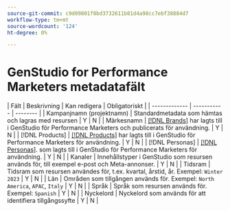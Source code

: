 ```yaml
---
source-git-commit: c9d09801f0bd3732611b01d4a98cc7ebf38884d7
workflow-type: tm+mt
source-wordcount: '124'
ht-degree: 0%

---
```

# GenStudio for Performance Marketers metadatafält

<!-- copied this table right into the topic bc was having trouble with snippet injection error -->

| Fält | Beskrivning | Kan redigera | Obligatoriskt |
| ------------- | ----------- | -------- |
| Kampanjnamn (projektnamn) | Standardmetadata som hämtas och lagras med resursen | Y | N |
| Märkesnamn | [[!DNL Brands]](/help/user-guide/guidelines/brands.md) har lagts till i GenStudio för Performance Marketers och publicerats för användning. | Y | N |
| [!DNL Products] | [[!DNL Products]](/help/user-guide/guidelines/products.md) har lagts till i GenStudio för Performance Marketers för användning. | Y | N |
| [!DNL Personas] | [[!DNL Personas]](/help/user-guide/guidelines/personas.md). som lagts till i GenStudio för Performance Marketers för användning. | Y | N |
| Kanaler | Innehållstyper i GenStudio som resursen används för, till exempel e-post och Meta-annonser. | Y | N |
| Tidsram | Tidsram som resursen användes för, t.ex. kvartal, årstid, år. Exempel: `Winter 2023` | Y | N |
| Län | Områden som tillgången används för. Exempel: `North America`, `APAC`, `Italy` | Y | N |
| Språk | Språk som resursen används för. Exempel: `Spanish` | Y | N |
| Nyckelord | Nyckelord som används för att identifiera tillgångssyfte | Y | N |
<!-- 
| Prompt        | Metadata that describes information used to generate asset | N |
| Filename      | Default metadata captured and stored with asset | N |
| File format   | Default metadata captured and stored with asset | N |
| Timestamps    | Default metadata captured and stored with asset | N |
| Size          | Default metadata captured and stored with asset | N |
| Color tag     | **Colors**: Red, Dark_Red, Magenta, Yellow, Mustard, Pink, Dark_Pink, Gold, Orange, Mud_Green, Black, White, Off_White, Gray, Dark_Gray, Silver, Cream, Khaki, Brown, Dark_Brown, Maroon, Tan, Beige, Olive, Green, Bright_Green, Dark_Green, Light_Green, Blue, Dark_Blue, Light_Blue, Royal_Blue, Cyan, Violet, Purple, Lavender, Turquoise, Plum, Emerald, Lilac<br>**Tone**: Warm, Neutral, Cool | N |
| Smart tag     | Keywords assigned by AI based on characteristics identified in the content | N | -->

<!--
Description should include any defaults or ranges.
Not sure which metadata they will restrict from edit. Do we need to distinguish changes made during creation process or AFTER the content creation and approval. Obviously data assigned by machine is not editable.
-->
